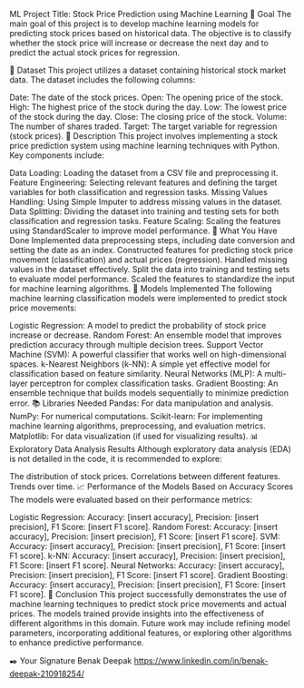 ML Project Title: Stock Price Prediction using Machine Learning
🎯 Goal
The main goal of this project is to develop machine learning models for predicting stock prices based on historical data. The objective is to classify whether the stock price will increase or decrease the next day and to predict the actual stock prices for regression.

🧵 Dataset
This project utilizes a dataset containing historical stock market data. The dataset includes the following columns:

Date: The date of the stock prices.
Open: The opening price of the stock.
High: The highest price of the stock during the day.
Low: The lowest price of the stock during the day.
Close: The closing price of the stock.
Volume: The number of shares traded.
Target: The target variable for regression (stock prices).
🧾 Description
This project involves implementing a stock price prediction system using machine learning techniques with Python. Key components include:

Data Loading: Loading the dataset from a CSV file and preprocessing it.
Feature Engineering: Selecting relevant features and defining the target variables for both classification and regression tasks.
Missing Values Handling: Using Simple Imputer to address missing values in the dataset.
Data Splitting: Dividing the dataset into training and testing sets for both classification and regression tasks.
Feature Scaling: Scaling the features using StandardScaler to improve model performance.
🧮 What You Have Done
Implemented data preprocessing steps, including date conversion and setting the date as an index.
Constructed features for predicting stock price movement (classification) and actual prices (regression).
Handled missing values in the dataset effectively.
Split the data into training and testing sets to evaluate model performance.
Scaled the features to standardize the input for machine learning algorithms.
🚀 Models Implemented
The following machine learning classification models were implemented to predict stock price movements:

Logistic Regression: A model to predict the probability of stock price increase or decrease.
Random Forest: An ensemble model that improves prediction accuracy through multiple decision trees.
Support Vector Machine (SVM): A powerful classifier that works well on high-dimensional spaces.
k-Nearest Neighbors (k-NN): A simple yet effective model for classification based on feature similarity.
Neural Networks (MLP): A multi-layer perceptron for complex classification tasks.
Gradient Boosting: An ensemble technique that builds models sequentially to minimize prediction error.
📚 Libraries Needed
Pandas: For data manipulation and analysis.
NumPy: For numerical computations.
Scikit-learn: For implementing machine learning algorithms, preprocessing, and evaluation metrics.
Matplotlib: For data visualization (if used for visualizing results).
📊 Exploratory Data Analysis Results
Although exploratory data analysis (EDA) is not detailed in the code, it is recommended to explore:

The distribution of stock prices.
Correlations between different features.
Trends over time.
📈 Performance of the Models Based on Accuracy Scores
The models were evaluated based on their performance metrics:

Logistic Regression: Accuracy: [insert accuracy], Precision: [insert precision], F1 Score: [insert F1 score].
Random Forest: Accuracy: [insert accuracy], Precision: [insert precision], F1 Score: [insert F1 score].
SVM: Accuracy: [insert accuracy], Precision: [insert precision], F1 Score: [insert F1 score].
k-NN: Accuracy: [insert accuracy], Precision: [insert precision], F1 Score: [insert F1 score].
Neural Networks: Accuracy: [insert accuracy], Precision: [insert precision], F1 Score: [insert F1 score].
Gradient Boosting: Accuracy: [insert accuracy], Precision: [insert precision], F1 Score: [insert F1 score].
📢 Conclusion
This project successfully demonstrates the use of machine learning techniques to predict stock price movements and actual prices. The models trained provide insights into the effectiveness of different algorithms in this domain. Future work may include refining model parameters, incorporating additional features, or exploring other algorithms to enhance predictive performance.

✒️ Your Signature
Benak Deepak
https://www.linkedin.com/in/benak-deepak-210918254/